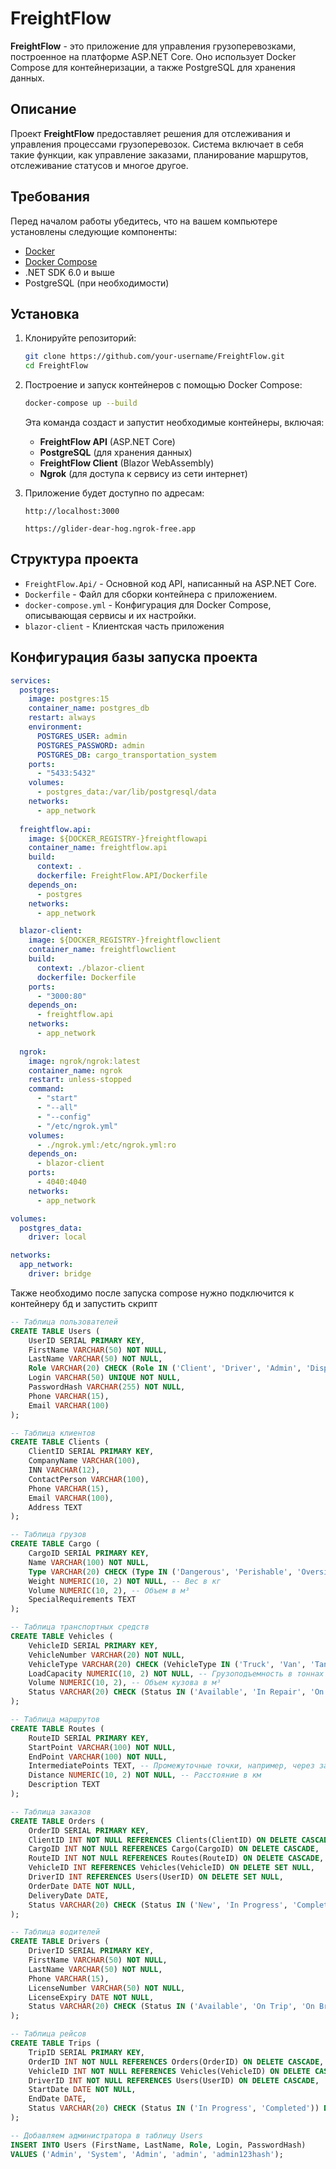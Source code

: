 # FreightFlow

**FreightFlow** - это приложение для управления грузоперевозками, построенное на платформе ASP.NET Core. Оно использует Docker Compose для контейнеризации, а также PostgreSQL для хранения данных.

## Описание

Проект **FreightFlow** предоставляет решения для отслеживания и управления процессами грузоперевозок. Система включает в себя такие функции, как управление заказами, планирование маршрутов, отслеживание статусов и многое другое.

## Требования

Перед началом работы убедитесь, что на вашем компьютере установлены следующие компоненты:

- [Docker](https://www.docker.com/get-started)
- [Docker Compose](https://docs.docker.com/compose/)
- .NET SDK 6.0 и выше
- PostgreSQL (при необходимости)

## Установка

1. Клонируйте репозиторий:

    ```bash
    git clone https://github.com/your-username/FreightFlow.git
    cd FreightFlow
    ```

2. Построение и запуск контейнеров с помощью Docker Compose:

    ```bash
    docker-compose up --build
    ```

    Эта команда создаст и запустит необходимые контейнеры, включая:

    - **FreightFlow API** (ASP.NET Core)
    - **PostgreSQL** (для хранения данных)
    - **FreightFlow Client** (Blazor WebAssembly)
    - **Ngrok** (для доступа к сервису из сети интернет)

3. Приложение будет доступно по адресам:

    ```text
    http://localhost:3000
    ```
    ```text
    https://glider-dear-hog.ngrok-free.app
    ```

## Структура проекта

- `FreightFlow.Api/` - Основной код API, написанный на ASP.NET Core.
- `Dockerfile` - Файл для сборки контейнера с приложением.
- `docker-compose.yml` - Конфигурация для Docker Compose, описывающая сервисы и их настройки.
- `blazor-client` - Клиентская часть приложения

## Конфигурация базы запуска проекта
```yml
services:
  postgres:
    image: postgres:15  
    container_name: postgres_db
    restart: always
    environment:
      POSTGRES_USER: admin          
      POSTGRES_PASSWORD: admin  
      POSTGRES_DB: cargo_transportation_system 
    ports:
      - "5433:5432"                     
    volumes:
      - postgres_data:/var/lib/postgresql/data
    networks:
      - app_network
 
  freightflow.api:
    image: ${DOCKER_REGISTRY-}freightflowapi
    container_name: freightflow.api
    build:
      context: .
      dockerfile: FreightFlow.API/Dockerfile
    depends_on:
      - postgres
    networks:
      - app_network

  blazor-client:
    image: ${DOCKER_REGISTRY-}freightflowclient
    container_name: freightflowclient
    build:
      context: ./blazor-client
      dockerfile: Dockerfile
    ports:
      - "3000:80"
    depends_on:
      - freightflow.api
    networks:
      - app_network
    
  ngrok:
    image: ngrok/ngrok:latest
    container_name: ngrok
    restart: unless-stopped
    command:
      - "start"
      - "--all"
      - "--config"
      - "/etc/ngrok.yml"
    volumes:
      - ./ngrok.yml:/etc/ngrok.yml:ro
    depends_on:
      - blazor-client
    ports:
      - 4040:4040
    networks:
      - app_network

volumes:
  postgres_data:
    driver: local  

networks:
  app_network:
    driver: bridge
```
Также необходимо после запуска compose нужно подключится к контейнеру бд и запустить скрипт
```sql
-- Таблица пользователей
CREATE TABLE Users (
    UserID SERIAL PRIMARY KEY,
    FirstName VARCHAR(50) NOT NULL,
    LastName VARCHAR(50) NOT NULL,
    Role VARCHAR(20) CHECK (Role IN ('Client', 'Driver', 'Admin', 'Dispatcher')) NOT NULL,
    Login VARCHAR(50) UNIQUE NOT NULL,
    PasswordHash VARCHAR(255) NOT NULL,
    Phone VARCHAR(15),
    Email VARCHAR(100)
);

-- Таблица клиентов
CREATE TABLE Clients (
    ClientID SERIAL PRIMARY KEY,
    CompanyName VARCHAR(100),
    INN VARCHAR(12),
    ContactPerson VARCHAR(100),
    Phone VARCHAR(15),
    Email VARCHAR(100),
    Address TEXT
);

-- Таблица грузов
CREATE TABLE Cargo (
    CargoID SERIAL PRIMARY KEY,
    Name VARCHAR(100) NOT NULL,
    Type VARCHAR(20) CHECK (Type IN ('Dangerous', 'Perishable', 'Oversized', 'Standard')) NOT NULL,
    Weight NUMERIC(10, 2) NOT NULL, -- Вес в кг
    Volume NUMERIC(10, 2), -- Объем в м³
    SpecialRequirements TEXT
);

-- Таблица транспортных средств
CREATE TABLE Vehicles (
    VehicleID SERIAL PRIMARY KEY,
    VehicleNumber VARCHAR(20) NOT NULL,
    VehicleType VARCHAR(20) CHECK (VehicleType IN ('Truck', 'Van', 'Tank', 'Other')) NOT NULL,
    LoadCapacity NUMERIC(10, 2) NOT NULL, -- Грузоподъемность в тоннах
    Volume NUMERIC(10, 2), -- Объем кузова в м³
    Status VARCHAR(20) CHECK (Status IN ('Available', 'In Repair', 'On Trip')) DEFAULT 'Available'
);

-- Таблица маршрутов
CREATE TABLE Routes (
    RouteID SERIAL PRIMARY KEY,
    StartPoint VARCHAR(100) NOT NULL,
    EndPoint VARCHAR(100) NOT NULL,
    IntermediatePoints TEXT, -- Промежуточные точки, например, через запятую
    Distance NUMERIC(10, 2) NOT NULL, -- Расстояние в км
    Description TEXT
);

-- Таблица заказов
CREATE TABLE Orders (
    OrderID SERIAL PRIMARY KEY,
    ClientID INT NOT NULL REFERENCES Clients(ClientID) ON DELETE CASCADE,
    CargoID INT NOT NULL REFERENCES Cargo(CargoID) ON DELETE CASCADE,
    RouteID INT NOT NULL REFERENCES Routes(RouteID) ON DELETE CASCADE,
    VehicleID INT REFERENCES Vehicles(VehicleID) ON DELETE SET NULL,
    DriverID INT REFERENCES Users(UserID) ON DELETE SET NULL,
    OrderDate DATE NOT NULL,
    DeliveryDate DATE,
    Status VARCHAR(20) CHECK (Status IN ('New', 'In Progress', 'Completed', 'Cancelled')) DEFAULT 'New'
);

-- Таблица водителей
CREATE TABLE Drivers (
    DriverID SERIAL PRIMARY KEY,
    FirstName VARCHAR(50) NOT NULL,
    LastName VARCHAR(50) NOT NULL,
    Phone VARCHAR(15),
    LicenseNumber VARCHAR(50) NOT NULL,
    LicenseExpiry DATE NOT NULL,
    Status VARCHAR(20) CHECK (Status IN ('Available', 'On Trip', 'On Break')) DEFAULT 'Available'
);

-- Таблица рейсов
CREATE TABLE Trips (
    TripID SERIAL PRIMARY KEY,
    OrderID INT NOT NULL REFERENCES Orders(OrderID) ON DELETE CASCADE,
    VehicleID INT NOT NULL REFERENCES Vehicles(VehicleID) ON DELETE CASCADE,
    DriverID INT NOT NULL REFERENCES Users(UserID) ON DELETE CASCADE,
    StartDate DATE NOT NULL,
    EndDate DATE,
    Status VARCHAR(20) CHECK (Status IN ('In Progress', 'Completed')) DEFAULT 'In Progress'
);

-- Добавляем администратора в таблицу Users
INSERT INTO Users (FirstName, LastName, Role, Login, PasswordHash)
VALUES ('Admin', 'System', 'Admin', 'admin', 'admin123hash');
```
